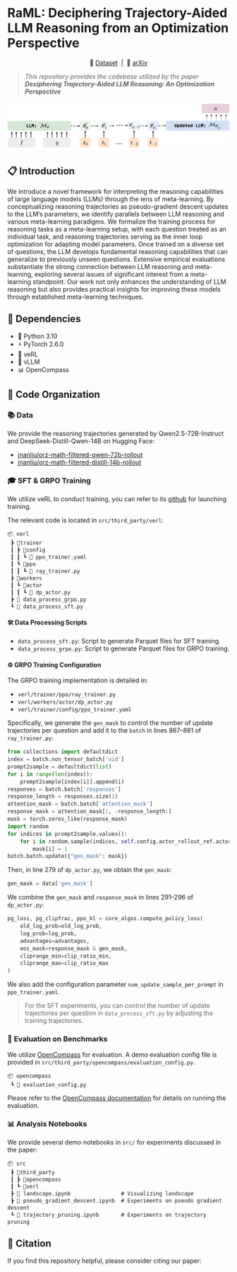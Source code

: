 # RaML: Deciphering Trajectory-Aided LLM Reasoning from an Optimization Perspective


<p align="center">
🤗 <a href="https://huggingface.co/collections/jnanliu/raml-data-6834222cdc8b182b0d50c62e">Dataset</a>&nbsp;&nbsp;|&nbsp;&nbsp;📄 <a href="">arXiv</a>
</p>

> *This repository provides the codebase utilized by the paper **Deciphering Trajectory-Aided LLM Reasoning: An Optimization Perspective***

![Framework Overview](assets/framework.png)

## 📋 Introduction

We introduce a novel framework for interpreting the reasoning capabilities of large language models (LLMs) through the lens of meta-learning. By conceptualizing reasoning trajectories as pseudo-gradient descent updates to the LLM’s parameters, we identify parallels between LLM reasoning and various meta-learning paradigms. We formalize the training process for reasoning tasks as a meta-learning setup, with each question treated as an individual task, and reasoning trajectories serving as the inner loop optimization for adapting model parameters. Once trained on a diverse set of questions, the LLM develops fundamental reasoning capabilities that can generalize to previously unseen questions. Extensive empirical evaluations substantiate the strong connection between LLM reasoning and meta-learning, exploring several issues of significant interest from a meta-learning standpoint. Our work not only enhances the understanding of LLM reasoning but also provides practical insights for improving these models through established meta-learning techniques.

## 🧰 Dependencies

* 🐍 Python 3.10
* ⚡ PyTorch 2.6.0
* 🧠 veRL
* 🚀 vLLM
* 📊 OpenCompass

## 📁 Code Organization

### 📚 Data

We provide the reasoning trajectories generated by Qwen2.5-72B-Instruct and DeepSeek-Distill-Qwen-14B on Hugging Face:

* [jnanliu/orz-math-filtered-qwen-72b-rollout](https://huggingface.co/datasets/jnanliu/orz-math-filtered-qwen-72b-rollout)
* [jnanliu/orz-math-filtered-distill-14b-rollout](https://huggingface.co/datasets/jnanliu/orz-math-filtered-distill-14b-rollout)

### 🎓 SFT & GRPO Training

We utilize veRL to conduct training, you can refer to its [github](https://github.com/volcengine/verl) for launching training. 

The relevant code is located in `src/third_party/verl`:

```
📦 verl
 ┣ 📂trainer
 ┃ ┣ 📂config
 ┃ ┃ ┗ 📜 ppo_trainer.yaml
 ┃ ┗ 📂ppo
 ┃ ┃ ┗ 📜 ray_trainer.py
 ┣ 📂workers
 ┃ ┗ 📂actor
 ┃ ┃ ┗ 📜 dp_actor.py
 ┣ 📜 data_process_grpo.py
 ┗ 📜 data_process_sft.py
```

#### 🛠️ Data Processing Scripts

* `data_process_sft.py`: Script to generate Parquet files for SFT training.
* `data_process_grpo.py`: Script to generate Parquet files for GRPO training.

#### ⚙️ GRPO Training Configuration

The GRPO training implementation is detailed in:

* `verl/trainer/ppo/ray_trainer.py`
* `verl/workers/actor/dp_actor.py`
* `verl/trainer/config/ppo_trainer.yaml`

Specifically, we generate the `gen_mask` to control the number of update trajectories per question and add it to the `batch` in lines 867–881 of `ray_trainer.py`:

```python
from collections import defaultdict
index = batch.non_tensor_batch['uid']
prompt2sample = defaultdict(list)
for i in range(len(index)):
    prompt2sample[index[i]].append(i)
responses = batch.batch['responses']
response_length = responses.size(1)
attention_mask = batch.batch['attention_mask']
response_mask = attention_mask[:, -response_length:]
mask = torch.zeros_like(response_mask)
import random
for indices in prompt2sample.values():
    for i in random.sample(indices, self.config.actor_rollout_ref.actor.num_update_sample_per_prompt):
        mask[i] = 1
batch.batch.update({"gen_mask": mask})
```

Then, in line 279 of `dp_actor.py`, we obtain the `gen_mask`:

```python
gen_mask = data['gen_mask']
```

We combine the `gen_mask` and `response_mask` in lines 291–296 of `dp_actor.py`:

```python
pg_loss, pg_clipfrac, ppo_kl = core_algos.compute_policy_loss(
    old_log_prob=old_log_prob,
    log_prob=log_prob,
    advantages=advantages,
    eos_mask=response_mask & gen_mask,
    cliprange_min=clip_ratio_min,
    cliprange_max=clip_ratio_max
)
```

We also add the configuration parameter `num_update_sample_per_prompt` in `ppo_trainer.yaml`.

> For the SFT experiments, you can control the number of update trajectories per question in `data_process_sft.py` by adjusting the training trajectories.

### 🧪 Evaluation on Benchmarks

We utilize [OpenCompass](https://github.com/open-compass/opencompass) for evaluation. A demo evaluation config file is provided in `src/third_party/opencompass/evaluation_config.py`.

```
📦 opencompass
 ┗ 📜 evaluation_config.py
```

Please refer to the [OpenCompass documentation](https://opencompass.readthedocs.io/en/latest/) for details on running the evaluation.

### 📊 Analysis Notebooks

We provide several demo notebooks in `src/` for experiments discussed in the paper:

```
📦 src
 ┣ 📂third_party
 ┃ ┣ 📂opencompass
 ┃ ┗ 📂verl
 ┣ 📜 landscape.ipynb                # Visualizing landscape
 ┣ 📜 pseudo_gradient_descent.ipynb  # Experiments on pseudo gradient descent
 ┗ 📜 trajectory_pruning.ipynb       # Experiments on trajectory pruning
```

## 📖 Citation

If you find this repository helpful, please consider citing our paper:

```

```

